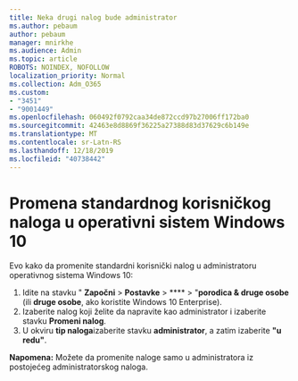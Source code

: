 ```yaml
---
title: Neka drugi nalog bude administrator
ms.author: pebaum
author: pebaum
manager: mnirkhe
ms.audience: Admin
ms.topic: article
ROBOTS: NOINDEX, NOFOLLOW
localization_priority: Normal
ms.collection: Adm_O365
ms.custom:
- "3451"
- "9001449"
ms.openlocfilehash: 060492f0792caa34de872ccd97b27006ff172ba0
ms.sourcegitcommit: 42463e8d8869f36225a27388d83d37629c6b149e
ms.translationtype: MT
ms.contentlocale: sr-Latn-RS
ms.lasthandoff: 12/18/2019
ms.locfileid: "40738442"
---
```

# <a name="change-a-standard-user-account-to-an-administrator-in-windows-10"></a>Promena standardnog korisničkog naloga u operativni sistem Windows 10

Evo kako da promenite standardni korisnički nalog u administratoru operativnog sistema Windows 10:

1. Idite na stavku " **Započni** > **Postavke** > **** > "**porodica & druge osobe** (ili **druge osobe**, ako koristite Windows 10 Enterprise).
2. Izaberite nalog koji želite da napravite kao administrator i izaberite stavku **Promeni nalog**.
3. U okviru **tip naloga**izaberite stavku **administrator**, a zatim izaberite **"u redu"**.

**Napomena:** Možete da promenite naloge samo u administratora iz postojećeg administratorskog naloga.